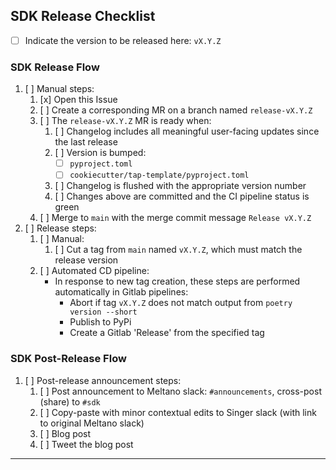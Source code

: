 [//]: # (NOTE: This Release template is for Admin-Use only. If you've reached this template in error, please select another template from the list.)


## SDK Release Checklist

- [ ] Indicate the version to be released here: `vX.Y.Z`

### SDK Release Flow

1. [ ] Manual steps:
    1. [x] Open this Issue
    2. [ ] Create a corresponding MR on a branch named `release-vX.Y.Z`
    3. [ ] The `release-vX.Y.Z` MR is ready when:
        1. [ ] Changelog includes all meaningful user-facing updates since the last release
        2. [ ] Version is bumped:
            - [ ] `pyproject.toml`
            - [ ] `cookiecutter/tap-template/pyproject.toml`
        3. [ ] Changelog is flushed with the appropriate version number
        4. [ ] Changes above are committed and the CI pipeline status is green
    4. [ ] Merge to `main` with the merge commit message `Release vX.Y.Z`
2. [ ] Release steps:
   1. [ ] Manual:
      1. [ ] Cut a tag from `main` named `vX.Y.Z`, which must match the release version
   2. [ ] Automated CD pipeline:
       - In response to new tag creation, these steps are performed automatically in Gitlab pipelines:
           - Abort if tag `vX.Y.Z` does not match output from `poetry version --short`
           - Publish to PyPi
           - Create a Gitlab 'Release' from the specified tag

### SDK Post-Release Flow

1. [ ] Post-release announcement steps:
    1. [ ] Post announcement to Meltano slack: `#announcements`, cross-post (share) to `#sdk`
    2. [ ] Copy-paste with minor contextual edits to Singer slack (with link to original Meltano slack)
    3. [ ] Blog post
    4. [ ] Tweet the blog post


----------------
